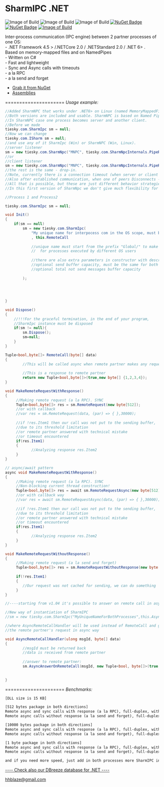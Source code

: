 **SharmIPC .NET**
=====================
![Image of Build](https://img.shields.io/badge/SharmIPC.NET-stable%20v1.20-4BA2AD.svg) 
![Image of Build](https://img.shields.io/badge/License-BSD%203,%20FOSS-FC0574.svg) 
![Image of Build](https://img.shields.io/badge/Roadmap-completed-33CC33.svg)
[![NuGet Badge](https://buildstats.info/nuget/SharmIPC)](https://www.nuget.org/packages/SharmIPC/)
[![NuGet Badge](https://img.shields.io/nuget/dt/SharmIPC?color=blue&label=Nuget%20downloads)](https://www.nuget.org/packages/SharmIPC/)
[![Image of Build](https://img.shields.io/badge/Powered%20by-tiesky.com-1883F5.svg)](http://tiesky.com)

Inter-process communication (IPC engine) between 2 partner processes of one OS:
<br>- .NET Framework 4.5 > /.NETCore 2.0 / .NETStandard 2.0 / .NET 6> . Based on memory-mapped files and on NamedPipes
<br>- Written on C#
<br>- Fast and lightweight
<br>- Sync and Async calls with timeouts
<br>- a la RPC
<br>- a la send and forget
- <a href = 'https://www.nuget.org/packages/SharmIPC/'  target='_blank'>Grab it from NuGet</a>
- <a href = 'https://github.com/hhblaze/SharmIPC/tree/master/Process1/SharmIpc/bin/Release/'  target='_blank'>Assemblies</a>

=====================
*Usage example:* 
```C#
//Added SharmNPC that works under .NET6> on Linux (named MemoryMappedFiles are not supported there).
//Both versions are included and usable. SharmNPC is based on Named Pipes and represents a complete drop-in replacement.
//In SharmNPC case one process becomes server and another client.
//Before we made
tiesky.com.SharmIpc sm = null;
//Now we can change 
tiesky.com.ISharm sm = null;
//and use any of it SharmIpc (Win) or SharmNPC (Win, Linux).
//server listener
sm = new tiesky.com.SharmNpc("MNPC", tiesky.com.SharmNpcInternals.PipeRole.Server, this.RemoteCall);
//or 
//client listener
sm = new tiesky.com.SharmNpc("MNPC", tiesky.com.SharmNpcInternals.PipeRole.Client, this.AsyncRemoteCallHandler);
//the rest is the same - drop-in.
//Note, currently there is a connection timeout (when server or client waits longer than 30 seconds of the connection, it stops). 
//Also after established communication, when one of peers Disconnects - the other doesn't restore listening/connecting behaviour.
//All that is possible, but these are just different behavior strategies.
//In this first version of SharmNpc we don't give much flexibility for that setup - later or by request.
```

```C#
//Process 1 and Process2

tiesky.com.SharmIpc sm = null;

void Init()
{
	if(sm == null)
	  	sm = new tiesky.com.SharmIpc(
		  	"My unique name for interpocess com in the OS scope, must be the same for both processes"
		  	, this.RemoteCall
			
			//unique name must start from the prefix "Global/" to make communication available 
			//	for processes executed by different OS users
			
		  	//there are also extra parameters in constructor with description:
		  	//optional send buffer capacity, must be the same for both partners
		  	//optional total not send messages buffer capacity
			
	  	);
  	
  
  	
  	
}

void Dispose()
{
	//!!!For the graceful termination, in the end of your program, 
  	//SharmIpc instance must be disposed
  	if(sm != null){
  		sm.Dispose();
  		sm=null;
  	}
}

Tuple<bool,byte[]> RemoteCall(byte[] data)
{
		//This will be called async when remote partner makes any request
		
		//This is a response to remote partner
		return new Tuple<bool,byte[]>(true,new byte[] {1,2,3,4});	
}

void MakeRemoteRequestWithResponse()
{
	 //Making remote request (a la RPC). SYNC
	 Tuple<bool,byte[]> res = sm.RemoteRequest(new byte[512]);
	 //or with callback
	 //var res = sm.RemoteRequest(data, (par) => { },30000);
	 
	 //if !res.Item1 then our call was not put to the sending buffer, 
	 //due to its threshold limitation
	 //or remote partner answered with technical mistake
	 //or timeout encountered
	 if(res.Item1)
	 {
	 		//Analyzing response res.Item2
	 }
}

// async/await pattern
async void MakeRemoteRequestWithResponse()
{
	 //Making remote request (a la RPC). SYNC
	 //Non-blocking current thread construction!
	 Tuple<bool,byte[]> res = await sm.RemoteRequestAsync(new byte[512]);
	 //or with callback way
	 //var res = await sm.RemoteRequestAsync(data, (par) => { },30000);
	 
	 //if !res.Item1 then our call was not put to the sending buffer, 
	 //due to its threshold limitation
	 //or remote partner answered with technical mistake
	 //or timeout encountered
	 if(res.Item1)
	 {
	 		//Analyzing response res.Item2
	 }
}

void MakeRemoteRequestWithoutResponse()
{
	 //Making remote request (a la send and forget)
	 Tuple<bool,byte[]> res = sm.RemoteRequestWithoutResponse(new byte[512]);
	 
	 if(!res.Item1)
	 {
	 	//Our request was not cached for sending, we can do something
	 }
}

//----starting from v1.04 it's possible to answer on remote call in async way:

//New way of instantiation of SharmIPC 
//sm = new tiesky.com.SharmIpc("MyUniqueNameForBothProcesses",this.AsyncRemoteCallHandler);

//where AsyncRemoteCallHandler will be used instead of RemoteCall and gives an ability to answer to 
//the remote partner's request in async way

void AsyncRemoteCallHandler(ulong msgId, byte[] data)
{
        //msgId must be returned back
        //data is received from remote partner
        
        //answer to remote partner:
        sm.AsyncAnswerOnRemoteCall(msgId, new Tuple<bool, byte[]>(true, new byte[] { 5 }));
         
       
}


```
=====================
*Benchmarks:*
```txt
[DLL size is 15 KB]

[512 bytes package in both directions]
Remote async and sync calls with response (a la RPC), full-duplex, with the speed of 20 MB/s.
Remote async calls without response (a la send and forget), full-duplex, with the speed of 80 MB/s.

[10000 bytes package in both directions]
Remote async and sync calls with response (a la RPC), full-duplex, with the speed of 320 MB/s.
Remote async calls without response (a la send and forget), full-duplex, with the speed of 700 MB/s.

[1 byte package in both directions]
Remote async and sync calls with response (a la RPC), full-duplex, with the speed of 40000 call/s.
Remote async calls without response (a la send and forget), full-duplex, with the speed of 120000 calls/s.

and if you need more speed, just add in both processes more SharmIPC instances
```

<a href = 'https://github.com/hhblaze/DBreeze'  target='_blank'>---- Check also our DBreeze database for .NET ----</a>

hhblaze@gmail.com
